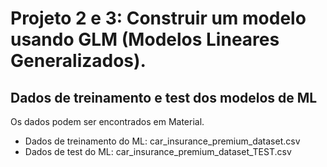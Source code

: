 # Projeto 2 e 3: Construir um modelo usando GLM (Modelos Lineares Generalizados).

## Dados de treinamento e test dos modelos de ML
Os dados podem ser encontrados em Material.
* Dados de treinamento do ML: car_insurance_premium_dataset.csv
* Dados de test do ML: car_insurance_premium_dataset_TEST.csv


